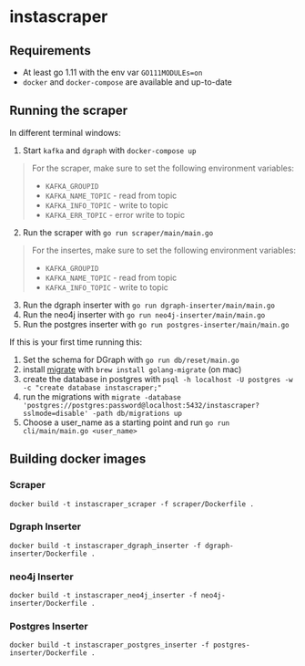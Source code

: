 # instascraper

## Requirements

- At least go 1.11 with the env var `GO111MODULEs=on`
- `docker` and `docker-compose` are available and up-to-date

## Running the scraper

In different terminal windows:

1. Start `kafka` and `dgraph` with `docker-compose up`

> For the scraper, make sure to set the following environment variables:
> - `KAFKA_GROUPID`
> - `KAFKA_NAME_TOPIC` - read from topic
> - `KAFKA_INFO_TOPIC` - write to topic
> - `KAFKA_ERR_TOPIC` - error write to topic

2. Run the scraper with `go run scraper/main/main.go`

> For the insertes, make sure to set the following environment variables:
> - `KAFKA_GROUPID`
> - `KAFKA_NAME_TOPIC` - read from topic
> - `KAFKA_INFO_TOPIC` - write to topic

3. Run the dgraph inserter with `go run dgraph-inserter/main/main.go`
3. Run the neo4j inserter with `go run neo4j-inserter/main/main.go`
3. Run the postgres inserter with `go run postgres-inserter/main/main.go`

If this is your first time running this:

1. Set the schema for DGraph with `go run db/reset/main.go`
1. install [migrate](https://github.com/golang-migrate/migrate) with `brew install golang-migrate` (on mac)
1. create the database in postgres with `psql -h localhost -U postgres -w -c "create database instascraper;"`
1. run the migrations with `migrate -database 'postgres://postgres:password@localhost:5432/instascraper?sslmode=disable' -path db/migrations up`
1. Choose a user_name as a starting point and run `go run cli/main/main.go <user_name>`

## Building docker images

### Scraper

`docker build -t instascraper_scraper -f scraper/Dockerfile .`

### Dgraph Inserter

`docker build -t instascraper_dgraph_inserter -f dgraph-inserter/Dockerfile .`

### neo4j Inserter

`docker build -t instascraper_neo4j_inserter -f neo4j-inserter/Dockerfile .`

### Postgres Inserter

`docker build -t instascraper_postgres_inserter -f postgres-inserter/Dockerfile .`
